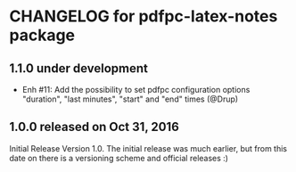 CHANGELOG for pdfpc-latex-notes package
=======================================

1.1.0 under development
-----------------------

- Enh #11: Add the possibility to set pdfpc configuration options "duration", "last minutes", "start" and "end" times (@Drup)

1.0.0 released on Oct 31, 2016
------------------------------

Initial Release Version 1.0. The initial release was much earlier, but from this date on
there is a versioning scheme and official releases :)
